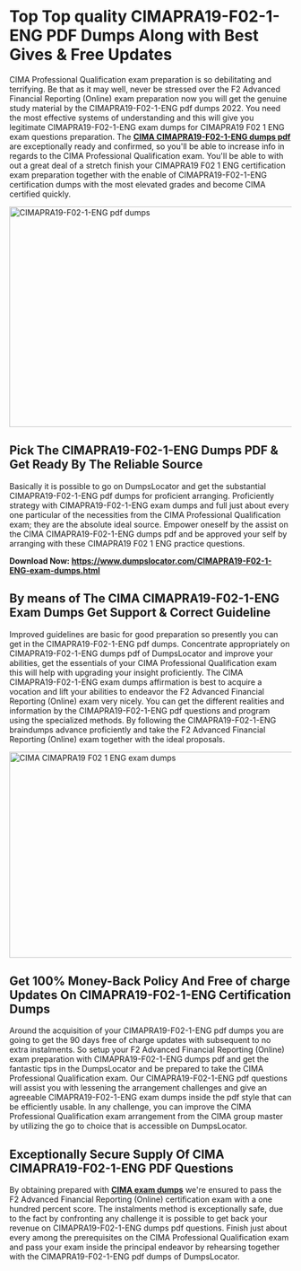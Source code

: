 <h1><strong>Top Top quality CIMAPRA19-F02-1-ENG PDF Dumps Along with Best Gives &amp; Free Updates</strong></h1>
<p>CIMA Professional Qualification exam preparation is so debilitating and terrifying. Be that as it may well, never be stressed over the F2 Advanced Financial Reporting (Online) exam preparation now you will get the genuine study material by the CIMAPRA19-F02-1-ENG pdf dumps 2022. You need the most effective systems of understanding and this will give you legitimate CIMAPRA19-F02-1-ENG exam dumps for CIMAPRA19 F02 1 ENG exam questions preparation. The <strong><a href="https://www.dumpslocator.com/CIMAPRA19-F02-1-ENG-exam-dumps.html">CIMA CIMAPRA19-F02-1-ENG dumps pdf</a></strong> are exceptionally ready and confirmed, so you'll be able to increase info in regards to the CIMA Professional Qualification exam. You'll be able to with out a great deal of a stretch finish your CIMAPRA19 F02 1 ENG certification exam preparation together with the enable of CIMAPRA19-F02-1-ENG certification dumps with the most elevated grades and become CIMA certified quickly.</p>
<p><img src="https://i.ibb.co/SKhFh8d/Pastel-Purple-Computer-UI-Class-Syllabus-Education-Presentation.png" alt="CIMAPRA19-F02-1-ENG pdf dumps" width="700" height="393" /></p>
<h2><strong>Pick The CIMAPRA19-F02-1-ENG Dumps PDF &amp; Get Ready By The Reliable Source</strong></h2>
<p>Basically it is possible to go on DumpsLocator and get the substantial CIMAPRA19-F02-1-ENG pdf dumps for proficient arranging. Proficiently strategy with CIMAPRA19-F02-1-ENG exam dumps and full just about every one particular of the necessities from the CIMA Professional Qualification exam; they are the absolute ideal source. Empower oneself by the assist on the CIMA CIMAPRA19-F02-1-ENG dumps pdf and be approved your self by arranging with these CIMAPRA19 F02 1 ENG practice questions.</p>
<p><strong>Download Now: <a href="https://www.dumpslocator.com/CIMAPRA19-F02-1-ENG-exam-dumps.html">https://www.dumpslocator.com/CIMAPRA19-F02-1-ENG-exam-dumps.html</a></strong></p>
<h2><strong>By means of The CIMA CIMAPRA19-F02-1-ENG Exam Dumps Get Support &amp; Correct Guideline</strong></h2>
<p>Improved guidelines are basic for good preparation so presently you can get in the CIMAPRA19-F02-1-ENG pdf dumps. Concentrate appropriately on CIMAPRA19-F02-1-ENG dumps pdf of DumpsLocator and improve your abilities, get the essentials of your CIMA Professional Qualification exam this will help with upgrading your insight proficiently. The CIMA CIMAPRA19-F02-1-ENG exam dumps affirmation is best to acquire a vocation and lift your abilities to endeavor the F2 Advanced Financial Reporting (Online) exam very nicely. You can get the different realities and information by the CIMAPRA19-F02-1-ENG pdf questions and program using the specialized methods. By following the CIMAPRA19-F02-1-ENG braindumps advance proficiently and take the F2 Advanced Financial Reporting (Online) exam together with the ideal proposals.</p>
<p><a href="https://www.dumpslocator.com/CIMAPRA19-F02-1-ENG-exam-dumps.html"><img src="https://i.ibb.co/NtZbgjG/Blue-and-White-Medical-Dental-Clinic-Facebook-Ad.png" alt="CIMA CIMAPRA19 F02 1 ENG exam dumps" width="700" height="367" /></a></p>
<h2><strong>Get 100% Money-Back Policy And Free of charge Updates On CIMAPRA19-F02-1-ENG Certification Dumps</strong></h2>
<p>Around the acquisition of your CIMAPRA19-F02-1-ENG pdf dumps you are going to get the 90 days free of charge updates with subsequent to no extra instalments. So setup your F2 Advanced Financial Reporting (Online) exam preparation with CIMAPRA19-F02-1-ENG dumps pdf and get the fantastic tips in the DumpsLocator and be prepared to take the CIMA Professional Qualification exam. Our CIMAPRA19-F02-1-ENG pdf questions will assist you with lessening the arrangement challenges and give an agreeable CIMAPRA19-F02-1-ENG exam dumps inside the pdf style that can be efficiently usable. In any challenge, you can improve the CIMA Professional Qualification exam arrangement from the CIMA group master by utilizing the go to choice that is accessible on DumpsLocator.</p>
<h2><strong>Exceptionally Secure Supply Of CIMA CIMAPRA19-F02-1-ENG PDF Questions</strong></h2>
<p>By obtaining prepared with <strong><a href="https://www.dumpslocator.com/cima-exams.html">CIMA exam dumps</a></strong> we're ensured to pass the F2 Advanced Financial Reporting (Online) certification exam with a one hundred percent score. The instalments method is exceptionally safe, due to the fact by confronting any challenge it is possible to get back your revenue on CIMAPRA19-F02-1-ENG dumps pdf questions. Finish just about every among the prerequisites on the CIMA Professional Qualification exam and pass your exam inside the principal endeavor by rehearsing together with the CIMAPRA19-F02-1-ENG pdf dumps of DumpsLocator.</p>
